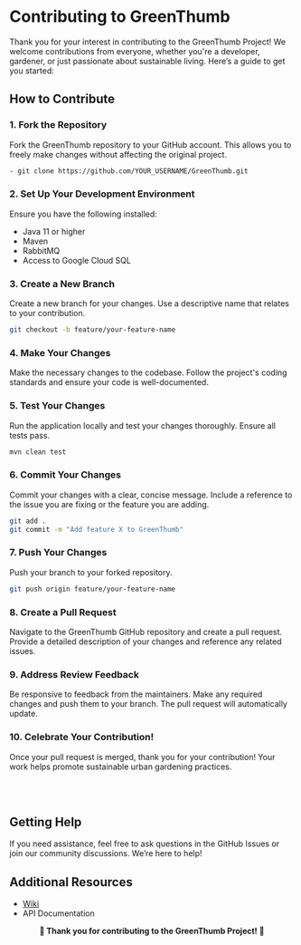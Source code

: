 # Contributing to GreenThumb

Thank you for your interest in contributing to the GreenThumb Project! We welcome contributions from everyone, whether you're a developer, gardener, or just passionate about sustainable living. Here’s a guide to get you started:

## How to Contribute

### 1. Fork the Repository
Fork the GreenThumb repository to your GitHub account. This allows you to freely make changes without affecting the original project.
```sh
- git clone https://github.com/YOUR_USERNAME/GreenThumb.git
```

### 2. Set Up Your Development Environment
Ensure you have the following installed:
- Java 11 or higher
- Maven
- RabbitMQ
- Access to Google Cloud SQL


### 3. Create a New Branch
Create a new branch for your changes. Use a descriptive name that relates to your contribution.


```sh
git checkout -b feature/your-feature-name
```

### 4. Make Your Changes
Make the necessary changes to the codebase. Follow the project's coding standards and ensure your code is well-documented.

### 5. Test Your Changes
Run the application locally and test your changes thoroughly. Ensure all tests pass.


```sh
mvn clean test
```


### 6. Commit Your Changes
Commit your changes with a clear, concise message. Include a reference to the issue you are fixing or the feature you are adding.


```sh
git add .
git commit -m "Add feature X to GreenThumb"
```


### 7. Push Your Changes
Push your branch to your forked repository.


```sh
git push origin feature/your-feature-name
```


### 8. Create a Pull Request
Navigate to the GreenThumb GitHub repository and create a pull request. Provide a detailed description of your changes and reference any related issues.

### 9. Address Review Feedback
Be responsive to feedback from the maintainers. Make any required changes and push them to your branch. The pull request will automatically update.

### 10. Celebrate Your Contribution!
Once your pull request is merged, thank you for your contribution! Your work helps promote sustainable urban gardening practices.

<br>
<br>

## Getting Help

If you need assistance, feel free to ask questions in the GitHub Issues or join our community discussions. We’re here to help!

## Additional Resources

- <a href="https://github.com/Mohammad-Aker/GreenThumb/wiki">Wiki</a>
- API Documentation

<p align="center"> <strong> 🎉 Thank you for contributing to the GreenThumb Project! 🎉 </strong> </p>



